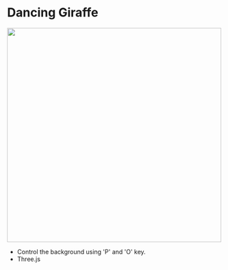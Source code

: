 # Dancing Giraffe

<img width=500 src="video.gif">

- Control the background using 'P' and 'O' key.
- Three.js
